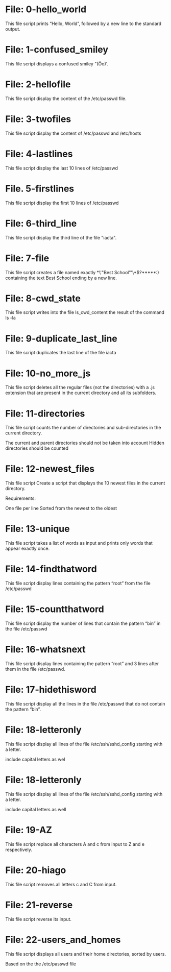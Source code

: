 # File: 0-hello_world
This file script prints “Hello, World”, followed by a new line to the standard output.
# File: 1-confused_smiley
This file script displays a confused smiley "(Ôo)'.
# File: 2-hellofile
This file script display the content of the /etc/passwd file.
# File: 3-twofiles
This file script display the content of /etc/passwd and /etc/hosts
# File: 4-lastlines
This file script display the last 10 lines of /etc/passwd
# File. 5-firstlines
This file script display the first 10 lines of /etc/passwd
# File: 6-third_line
This file script display the third line of the file "iacta".
# File: 7-file
This file script creates a file named exactly \*\\'"Best School"\'\\*$\?\*\*\*\*\*:) containing the text Best School ending by a new line.
# File: 8-cwd_state
This file script writes into the file ls_cwd_content the result of the command ls -la
# File: 9-duplicate_last_line
This file script duplicates the last line of the file iacta
# File: 10-no_more_js
This file script deletes all the regular files (not the directories) with a .js extension that are present in the current directory and all its subfolders.
# File: 11-directories
This file script counts the number of directories and sub-directories in the current directory.

The current and parent directories should not be taken into account
Hidden directories should be counted
# File: 12-newest_files
This file script Create a script that displays the 10 newest files in the current directory.

Requirements:

One file per line
Sorted from the newest to the oldest
# File: 13-unique
This file script takes a list of words as input and prints only words that appear exactly once.
# File: 14-findthatword
This file script display lines containing the pattern “root” from the file /etc/passwd
# File: 15-countthatword
This file script display the number of lines that contain the pattern “bin” in the file /etc/passwd
# File: 16-whatsnext
This file script display lines containing the pattern “root” and 3 lines after them in the file /etc/passwd.
# File: 17-hidethisword
This file script display all the lines in the file /etc/passwd that do not contain the pattern “bin”.
# File: 18-letteronly
This file script display all lines of the file /etc/ssh/sshd_config starting with a letter.

include capital letters as wel
# File: 18-letteronly
This file script display all lines of the file /etc/ssh/sshd_config starting with a letter.

include capital letters as well
# File: 19-AZ
This file script replace all characters A and c from input to Z and e respectively.
# File: 20-hiago
This file script removes all letters c and C from input.
# File: 21-reverse
This file script reverse its input.
# File: 22-users_and_homes
This file script displays all users and their home directories, sorted by users.

Based on the the /etc/passwd file

